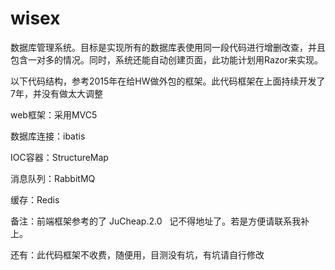 # wisex
数据库管理系统。目标是实现所有的数据库表使用同一段代码进行增删改查，并且包含一对多的情况。同时，系统还能自动创建页面，此功能计划用Razor来实现。

以下代码结构，参考2015年在给HW做外包的框架。此代码框架在上面持续开发了7年，并没有做太大调整

web框架：采用MVC5

数据库连接：ibatis

IOC容器：StructureMap

消息队列：RabbitMQ

缓存：Redis


备注：前端框架参考的了  JuCheap.2.0   记不得地址了。若是方便请联系我补上。


还有：此代码框架不收费，随便用，目测没有坑，有坑请自行修改





